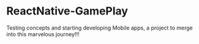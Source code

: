 # ReactNative-GamePlay
Testing concepts and starting developing Mobile apps, a project to merge into this marvelous journey!!!
